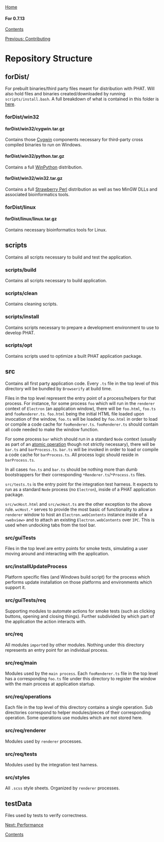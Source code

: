 [Home](https://chgibb.github.io/PHATDocs/)

#### For 0.7.13
[Contents](https://chgibb.github.io/PHATDocs/docs/releases/0.7.13/home)

[Previous: Contributing](https://chgibb.github.io/PHATDocs/docs/releases/0.7.13/contributingGuide)

# Repository Structure

## forDist/
For prebuilt binaries/third party files meant for distribution with PHAT. Will also hold files and binaries created/downloaded by running ```scripts/install.bash```. A full breakdown of what is contained in this folder is [here](https://github.com/chgibb/PHAT/blob/master/bundledThirdPartyDependencies.md).

### forDist/win32  

#### forDist/win32/cygwin.tar.gz
Contains those [Cygwin](https://cygwin.com/) components necessary for third-party cross compiled binaries to run on Windows.

#### forDist/win32/python.tar.gz
Contains a full [WinPython](https://winpython.github.io/) distribution.   

#### forDist/win32/win32.tar.gz
Contains a full [Strawberry Perl](http://strawberryperl.com/) distribution as well as two MinGW DLLs and associated bioinformatics tools.

### forDist/linux

#### forDist/linux/linux.tar.gz
Contains necessary bioinformatics tools for Linux.

## scripts
Contains all scripts necessary to build and test the application.

### scripts/build  
Contains all scripts necessary to build application.

### scripts/clean
Contains cleaning scripts.

### scripts/install
Contains scripts necessary to prepare a development environment to use to develop PHAT.

### scripts/opt
Contains scripts used to optimize a built PHAT application package.

## src
Contains all first party application code. Every ```.ts``` file in the top level of this directory will be bundled by ```Browserify``` at build time.   

Files in the top level represent the entry point of a process/helpers for that process. For instance, for some process ```foo``` which will run in the ```renderer``` context of ```Electron``` (an application window), there will be ```foo.html```, ```foo.ts``` and ```fooRenderer.ts```. ```foo.html``` being the initial HTML file loaded upon invocation of the window, ```foo.ts``` will be loaded by ```foo.html``` in order to load or compile a code cache for ```fooRenderer.ts```. ```fooRenderer.ts``` should contain all code needed to make the window function.  


For some process ```bar``` which should run in a standard ```Node``` context (usually as part of an [atomic operation](https://github.com/chgibb/PHAT/blob/0.7.13/src/req/operations/atomicOperations.ts) though not strictly necessary), there will be ```bar.ts``` and ```barProcess.ts```. ```bar.ts``` will be invoked in order to load or compile a code cache for ```barProcess.ts```. All process logic should reside in ```barProcess.ts```.

In all cases ```foo.ts``` and ```bar.ts``` should be nothing more than dumb bootstrappers for their corresponding ```*Renderer.ts```/```*Process.ts``` files.

```src/tests.ts``` is the entry point for the integration test harness. It expects to run as a standard ```Node``` process (no ```Electron```), inside of a PHAT application package.

```src/wcHost.html``` and ```src/wcHost.ts``` are the other exception to the above rule. ```wcHost.*``` serves to provide the most basic of functionality to allow a ```renderer``` window to host an ```Electron.webContents``` instance inside of a ```<webview>``` and to attach an existing ```Electron.webContents``` over ```IPC```. This is used when undocking tabs from the tool bar.

### src/guiTests
Files in the top level are entry points for smoke tests, simulating a user moving around and interacting with the application.

### src/installUpdateProcess
Platform specific files (and Windows build script) for the process which performs update installation on those platforms and environments which support it.

### src/guiTests/req
Supporting modules to automate actions for smoke tests (such as clicking buttons, opening and closing things). Further subdivided by which part of the application the action interacts with.

### src/req
All modules ```import```ed by other modules. Nothing under this directory represents an entry point for an individual process.

### src/req/main
Modules used by the ```main process```. Each ```fooRenderer.ts``` file in the top level has a corresponding ```foo.ts``` file under this directory to register the window with the main process at application startup.

### src/req/operations
Each file in the top level of this directory contains a single operation. Sub directories correspond to helper modules/pieces of their corresponding operation. Some operations use modules which are not stored here.

### src/req/renderer
Modules used by ```renderer``` processes.

### src/req/tests
Modules used by the integration test harness.

### src/styles
All ```.scss``` style sheets. Organized by ```renderer``` processes.

## testData
Files used by tests to verify correctness. 

[Next: Performance](https://chgibb.github.io/PHATDocs/docs/releases/0.7.13/performance)

[Contents](https://chgibb.github.io/PHATDocs/docs/releases/0.7.13/home)
